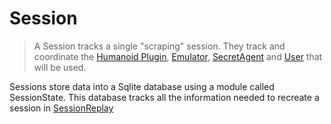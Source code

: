 # Session

> A Session tracks a single "scraping" session. They track and coordinate the [Humanoid Plugin](./humanoids), [Emulator](./emulators), [SecretAgent](../basic-interfaces/secret-agent) and [User](../basic-interfaces/user) that will be used.

Sessions store data into a Sqlite database using a module called SessionState. This database tracks all the information needed to recreate a session in [SessionReplay](./session-replay)
